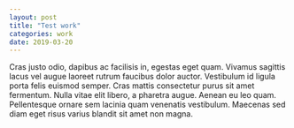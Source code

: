 ```yaml
---
layout: post
title: "Test work"
categories: work
date: 2019-03-20
---
```


Cras justo odio, dapibus ac facilisis in, egestas eget quam. Vivamus sagittis lacus vel augue laoreet rutrum faucibus dolor auctor. Vestibulum id ligula porta felis euismod semper. Cras mattis consectetur purus sit amet fermentum. Nulla vitae elit libero, a pharetra augue. Aenean eu leo quam. Pellentesque ornare sem lacinia quam venenatis vestibulum. Maecenas sed diam eget risus varius blandit sit amet non magna.
